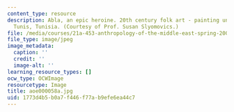 ```yaml
---
content_type: resource
description: Abla, an epic heroine. 20th century folk art - painting under glass,
  Tunis, Tunisia. (Courtesy of Prof. Susan Slyomovics.)
file: /media/courses/21a-453-anthropology-of-the-middle-east-spring-2004/1773d4b5b0a7f446f77ab9efe6ea44c7_aoe000058a.jpg
file_type: image/jpeg
image_metadata:
  caption: ''
  credit: ''
  image-alt: ''
learning_resource_types: []
ocw_type: OCWImage
resourcetype: Image
title: aoe000058a.jpg
uid: 1773d4b5-b0a7-f446-f77a-b9efe6ea44c7
---
```

